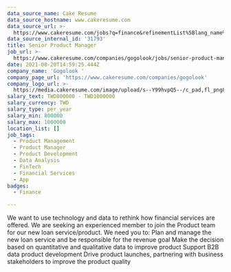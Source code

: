 ```yaml
---
data_source_name: Cake Resume
data_source_hostname: www.cakeresume.com
data_source_url: >-
  https://www.cakeresume.com/jobs?q=finance&refinementList%5Blang_name%5D%5B0%5D=English&refinementList%5Bsalary_type%5D=per_year&range%5Bsalary_range%5D%5Bmin%5D=1000000&page=3
data_source_internal_id: '31793'
title: Senior Product Manager
job_url: >-
  https://www.cakeresume.com/companies/gogolook/jobs/senior-product-manager-9e244c
date: 2021-08-20T14:59:25.444Z
company_name: 'Gogolook '
company_page_url: 'https://www.cakeresume.com/companies/gogolook'
company_logo_url: >-
  https://media.cakeresume.com/image/upload/s--Y99hvpQ5--/c_pad,fl_png8,h_200,w_200/v1618254473/gi3vnzovbkfiqffe6fu7.png
salary_text: TWD800000 - TWD1000000
salary_currency: TWD
salary_type: per_year
salary_min: 800000
salary_max: 1000000
location_list: []
job_tags:
  - Product Management
  - Product Manager
  - Product Development
  - Data Analysis
  - FinTech
  - Financial Services
  - App
badges:
  - Finance

---
```


We want to use technology and data to rethink how financial services are offered. We are seeking an experienced member to join the Product team for our new loan service/product. We need you to: Plan and manage the new loan service and be responsible for the revenue goal Make the decision based on quantitative and qualitative data to improve product Support B2B data product development Drive product launches, partnering with business stakeholders to improve the product quality